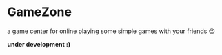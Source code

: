 # GameZone
a game center for online playing some simple games with your friends 😉

**under development :)**